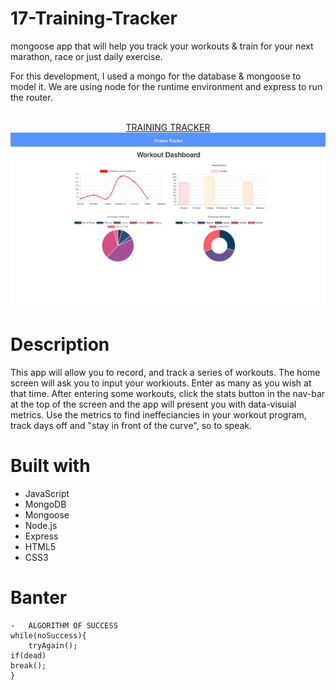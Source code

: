 # 17-Training-Tracker

mongoose app that will help you track your workouts & train for your next marathon, race or just daily exercise.

For this development, I used a mongo for the database & mongoose to model it. We are using node for the runtime environment and express to run the router.

<p align="center">
  <br>
  <a href="https://workout-tracker-222000.herokuapp.com/">TRAINING TRACKER</a> 
  <br>
  <img src="training-training-min.png">
</p>

# Description

This app will allow you to record, and track a series of workouts.  The home screen will ask you to input your workiouts.  Enter as many as you wish at that time.  After entering some workouts, click the stats button in the nav-bar at the top of the screen and the app will present you with data-visuial metrics.  Use the metrics to find ineffeciancies in your workout program, track days off and "stay in front of the curve", so to speak.


# Built with

- JavaScript
- MongoDB
- Mongoose
- Node.js
- Express
- HTML5
- CSS3

# Banter

    -   ALGORITHM OF SUCCESS
    while(noSuccess){
        tryAgain();
    if(dead)
    break();
    }

